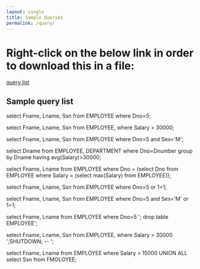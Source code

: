 ```yaml
---
layout: single
title: Sample Queries
permalink: /query/
---
```

# Right-click on the below link in order to download this in a file:

[query list](/query.txt)

## Sample query list

select Fname, Lname, Ssn
from EMPLOYEE
where Dno=5;

select Fname, Lname, Ssn
from EMPLOYEE,
where Salary > 30000;

select Fname, Lname, Ssn
from EMPLOYEE
where Dno=5 and Sex='M';

select Dname
from EMPLOYEE, DEPARTMENT
where Dno=Dnumber
group by Dname
having avg(Salary)>30000;

select Fname, Lname
from EMPLOYEE
where Dno = (select Dno
from EMPLOYEE
where Salary = (select max(Salary)
from EMPLOYEE));

select Fname, Lname, Ssn
from EMPLOYEE
where Dno=5 or 1=1;

select Fname, Lname, Ssn
from EMPLOYEE
where Dno=5 and Sex='M' or 1=1;

select Fname, Lname
from EMPLOYEE
where Dno=5  '; drop table EMPLOYEE';

select Fname, Lname, Ssn
from EMPLOYEE,
where Salary > 30000 ';SHUTDOWN; -- ';

select Fname, Lname
from EMPLOYEE
where Salary > 15000
UNION ALL select Ssn
from FMOLOYEE;
